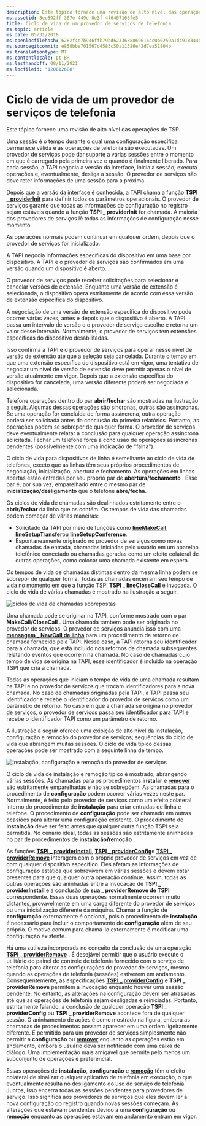 ```yaml
---
description: Este tópico fornece uma revisão de alto nível das operações de TSP.
ms.assetid: 8ee592ff-387e-449e-8e3f-4f6407166fe5
title: Ciclo de vida de um provedor de serviços de telefonia
ms.topic: article
ms.date: 05/31/2018
ms.openlocfilehash: 6282f4e7b946ffb79bd6233688869616cc0b0259a1d491834452290474c552a0
ms.sourcegitcommit: e858bbe701567d4583c50a11326e42d7ea51804b
ms.translationtype: MT
ms.contentlocale: pt-BR
ms.lasthandoff: 08/11/2021
ms.locfileid: "120012688"
---
```

# <a name="life-cycle-of-a-telephony-service-provider"></a>Ciclo de vida de um provedor de serviços de telefonia

Este tópico fornece uma revisão de alto nível das operações de TSP.

Uma sessão é o tempo durante o qual uma configuração específica permanece válida e as operações de telefonia são executadas. Um provedor de serviços pode dar suporte a várias sessões entre o momento em que é carregado pela primeira vez e quando é finalmente liberado. Para cada sessão, a TAPI negocia a versão da interface, inicia a sessão, executa operações e, eventualmente, desliga a sessão. O provedor de serviços não deve reter informações de uma sessão para a próxima.

Depois que a versão da interface é conhecida, a TAPI chama a função [**TSPI \_ providerInit**](/windows/win32/api/tspi/nf-tspi-tspi_providerinit) para definir todos os parâmetros operacionais. O provedor de serviços garante que todas as informações de configuração no registro sejam estáveis quando a função **TSPI \_ providerInit** for chamada. A maioria dos provedores de serviços lê todas as informações de configuração nesse momento.

As operações normais podem continuar em qualquer ordem, depois que o provedor de serviços for inicializado.

A TAPI negocia informações específicas do dispositivo em uma base por dispositivo. A TAPI e o provedor de serviços são confirmados em uma versão quando um dispositivo é aberto.

O provedor de serviços pode receber solicitações para selecionar e cancelar versões de extensão. Enquanto uma versão de extensão é selecionada, o dispositivo opera estritamente de acordo com essa versão de extensão específica do dispositivo.

A negociação de uma versão de extensão específica do dispositivo pode ocorrer várias vezes, antes e depois que o dispositivo é aberto. A TAPI passa um intervalo de versão e o provedor de serviço escolhe e retorna um valor desse intervalo. Normalmente, o provedor de serviços tem extensões específicas do dispositivo desabilitadas.

Isso confirma a TAPI e o provedor de serviços para operar nesse nível de versão de extensão até que a seleção seja cancelada. Durante o tempo em que uma extensão específica do dispositivo está em vigor, uma tentativa de negociar um nível de versão de extensão deve permitir apenas o nível de versão atualmente em vigor. Depois que a extensão específica do dispositivo for cancelada, uma versão diferente poderá ser negociada e selecionada.

Telefone operações dentro do par **abrir/fechar** são mostradas na ilustração a seguir. Algumas dessas operações são síncronas, outras são assíncronas. Se uma operação for concluída de forma assíncrona, outra operação poderá ser solicitada antes da conclusão da primeira relatórios. Portanto, as operações podem se sobrepor de qualquer forma. O provedor de serviços deve eventualmente relatar a conclusão para qualquer operação assíncrona solicitada. Fechar um telefone força a conclusão de operações assíncronas pendentes (possivelmente com uma indicação de "falha").

O ciclo de vida para dispositivos de linha é semelhante ao ciclo de vida de telefones, exceto que as linhas têm seus próprios procedimentos de negociação, inicialização, abertura e fechamento. As operações em linhas abertas estão entredas por seu próprio par de **abertura/fechamento** . Esse par é, por sua vez, emparelhado entre o mesmo par de **inicialização/desligamento** que o telefone **abre/fecha**.

Os ciclos de vida de chamadas são dealinhados estritamente entre o **abrir/fechar** da linha que os contém. Os tempos de vida das chamadas podem começar de várias maneiras:

-   Solicitado da TAPI por meio de funções como [**lineMakeCall**](/windows/win32/api/tapi/nf-tapi-linemakecall), [**lineSetupTransfer**](/windows/win32/api/tapi/nf-tapi-linesetuptransfer)ou [**lineSetupConference**](/windows/win32/api/tapi/nf-tapi-linesetupconference).
-   Espontaneamente originado no provedor de serviços como novas chamadas de entrada, chamadas iniciadas pelo usuário em um aparelho telefônico conectado ou chamadas geradas como um efeito colateral de outras operações, como colocar uma chamada existente em espera.

Os tempos de vida de chamadas distintas dentro da mesma linha podem se sobrepor de qualquer forma. Todas as chamadas encerram seu tempo de vida no momento em que a função TSPI [**TSPI \_ lineCloseCall**](/windows/win32/api/tspi/nf-tspi-tspi_lineclosecall) é invocada. O ciclo de vida de várias chamadas é mostrado na ilustração a seguir.

![ciclos de vida de chamadas sobrepostas](images/modell.png)

Uma chamada pode se originar na TAPI, conforme mostrado com o par **MakeCall/CloseCall** . Uma chamada também pode ser originada no provedor de serviços. O provedor de serviços anuncia isso com uma [**mensagem \_ NewCall de linha**](line-newcall.md) para um procedimento de retorno de chamada fornecido pela TAPI. Nesse caso, a TAPI retorna seu identificador para a chamada, que está incluído nos retornos de chamada subsequentes relatando eventos que ocorrem na chamada. No caso de chamadas cujo tempo de vida se origina na TAPI, esse identificador é incluído na operação TSPI que cria a chamada.

Todas as operações que iniciam o tempo de vida de uma chamada resultam na TAPI e no provedor de serviços que trocam identificadores para a nova chamada. No caso de chamadas originadas pela TAPI, a TAPI passa seu identificador e recebe o identificador do provedor de serviços como um parâmetro de retorno. No caso em que a chamada se origina no provedor de serviços, o provedor de serviços passa seu identificador para TAPI e recebe o identificador TAPI como um parâmetro de retorno.

A ilustração a seguir oferece uma exibição de alto nível da instalação, configuração e remoção do provedor de serviços; sequências do ciclo de vida que abrangem muitas sessões. O ciclo de vida típico dessas operações pode ser mostrado com a seguinte linha de tempo.

![instalação, configuração e remoção do provedor de serviços](images/model2.png)

O ciclo de vida de instalação e remoção típico é mostrado, abrangendo várias sessões. As chamadas para os procedimentos **instalar** e [**remover**](/windows/win32/api/tapi3if/nf-tapi3if-itcollection2-remove) são estritamente emparelhadas e não se sobrepõem. As chamadas para o procedimento de **configuração** podem ocorrer várias vezes neste par. Normalmente, é feito pelo provedor de serviços como um efeito colateral interno do procedimento de **instalação** para criar entradas de linha e telefone. O procedimento de **configuração** pode ser chamado em outras ocasiões para alterar uma configuração existente. O procedimento de **instalação** deve ser feito antes que qualquer outra função TSPI seja permitida. No cenário ideal, todas as sessões são estritamente aninhadas no par de procedimentos de **instalação/remoção** .

As funções [**TSPI \_ providerInstall**](/windows/win32/api/tspi/nf-tspi-tspi_providerinstall), [**TSPI \_ providerConfig**](/windows/win32/api/tspi/nf-tspi-tspi_providerconfig)e [**TSPI \_ providerRemove**](/windows/win32/api/tspi/nf-tspi-tspi_providerremove) interagem com o próprio provedor de serviços em vez de com qualquer dispositivo específico. Eles afetam as informações de configuração estática que sobrevivem em várias sessões e devem estar presentes para que qualquer outra operação continue. Assim, todas as outras operações são aninhadas entre a invocação de **TSPI \_ providerInstall** e a conclusão de **sua \_ providerRemove de TSPI** correspondente. Essas duas operações normalmente ocorrem muito distantes, provavelmente em uma carga diferente do provedor de serviços ou uma inicialização diferente da máquina. Chamar a função de **configuração** externamente é opcional, pois o procedimento de **instalação** é necessário para incluir o comportamento de **configuração** além de seu próprio. O motivo comum para chamá-lo externamente é modificar uma configuração existente.

Há uma sutileza incorporada no conceito da conclusão de uma operação [**TSPI \_ providerRemove**](/windows/win32/api/tspi/nf-tspi-tspi_providerremove) . É desejável permitir que o usuário execute o utilitário do painel de controle de telefonia fornecido com o serviço de telefonia para alterar as configurações do provedor de serviços, mesmo quando as operações de telefonia (sessões) estiverem em andamento. Consequentemente, as especificações [**TSPI \_ providerConfig**](/windows/win32/api/tspi/nf-tspi-tspi_providerconfig) e **TSPI \_ providerRemove** permitem a invocação enquanto houver uma sessão pendente. No entanto, as alterações na configuração devem ser atrasadas até que as operações de telefonia sejam desligadas e reiniciadas. Portanto, estritamente falando, a conclusão de qualquer operação **TSPI \_ providerConfig** ou **TSPI \_ providerRemove** acontece fora de qualquer sessão. O aninhamento de ações é como mostrado na figura, embora as chamadas de procedimentos possam aparecer em uma ordem ligeiramente diferente. É permitido para um provedor de serviços simplesmente não permitir a **configuração** ou [**remover**](/windows/win32/api/tapi3if/nf-tapi3if-itcollection2-remove) enquanto as operações estão em andamento, embora o usuário deva ser notificado com uma caixa de diálogo. Uma implementação mais amigável que permite pelo menos um subconjunto de operações é preferencial.

Essas operações de **instalação**, **configuração** e [**remoção**](/windows/win32/api/tapi3if/nf-tapi3if-itcollection2-remove) têm o efeito colateral de sinalizar qualquer aplicativo de telefonia em execução, o que eventualmente resulta no desligamento do uso do serviço de telefonia. Juntos, isso encerra todas as sessões pendentes para provedores de serviço. Isso significa aos provedores de serviços que eles devem ler a nova configuração do registro quando novas sessões começam. As alterações que estavam pendentes devido a uma **configuração** ou [**remoção**](/windows/win32/api/tapi3if/nf-tapi3if-itcollection2-remove) enquanto as operações estavam em andamento entram em vigor.

 

 

